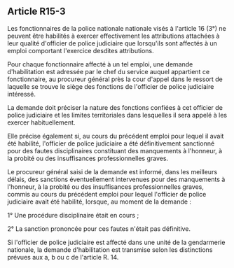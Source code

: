 Article R15-3
----
Les fonctionnaires de la police nationale nationale visés à l'article 16 (3°) ne
peuvent être habilités à exercer effectivement les attributions attachées à leur
qualité d'officier de police judiciaire que lorsqu'ils sont affectés à un emploi
comportant l'exercice desdites attributions.

Pour chaque fonctionnaire affecté à un tel emploi, une demande d'habilitation
est adressée par le chef du service auquel appartient ce fonctionnaire, au
procureur général près la cour d'appel dans le ressort de laquelle se trouve le
siège des fonctions de l'officier de police judiciaire intéressé.

La demande doit préciser la nature des fonctions confiées à cet officier de
police judiciaire et les limites territoriales dans lesquelles il sera appelé à
les exercer habituellement.

Elle précise également si, au cours du précédent emploi pour lequel il avait été
habilité, l'officier de police judiciaire a été définitivement sanctionné pour
des fautes disciplinaires constituant des manquements à l'honneur, à la probité
ou des insuffisances professionnelles graves.

Le procureur général saisi de la demande est informé, dans les meilleurs délais,
des sanctions éventuellement intervenues pour des manquements à l'honneur, à la
probité ou des insuffisances professionnelles graves, commis au cours du
précédent emploi pour lequel l'officier de police judiciaire avait été habilité,
lorsque, au moment de la demande :

1° Une procédure disciplinaire était en cours ;

2° La sanction prononcée pour ces fautes n'était pas définitive.

Si l'officier de police judiciaire est affecté dans une unité de la gendarmerie
nationale, la demande d'habilitation est transmise selon les distinctions
prévues aux a, b ou c de l'article R. 14.
